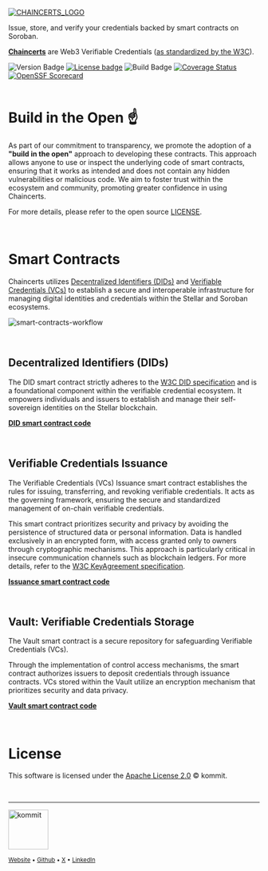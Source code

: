 [![CHAINCERTS_LOGO](https://github.com/kommitters/chaincerts-smart-contracts/assets/39246879/5c7c3c50-f435-43ad-87e5-dad223eaa12a)][chaincerts.co]

Issue, store, and verify your credentials backed by smart contracts on Soroban.

**[Chaincerts](https://chaincerts.co/)** are Web3 Verifiable Credentials ([as standardized by the W3C][w3c-vcs-spec]).

![Version Badge](https://img.shields.io/github/v/release/kommitters/chaincerts-smart-contracts?style=for-the-badge)
[![License badge](https://img.shields.io/github/license/kommitters/chaincerts-smart-contracts?style=for-the-badge)](https://github.com/kommitters/chaincerts-smart-contracts/blob/main/LICENSE)
![Build Badge](https://img.shields.io/github/actions/workflow/status/kommitters/chaincerts-smart-contracts/ci.yml?branch=main&style=for-the-badge)
[![Coverage Status](https://img.shields.io/coveralls/github/kommitters/chaincerts-smart-contracts?style=for-the-badge)](https://coveralls.io/github/kommitters/chaincerts-smart-contracts)
[![OpenSSF Scorecard](https://img.shields.io/ossf-scorecard/github.com/kommitters/chaincerts-smart-contracts?label=openssf%20scorecard&style=for-the-badge)](https://api.securityscorecards.dev/projects/github.com/kommitters/chaincerts-smart-contracts)
<br/>
<br/>

# Build in the Open ☝️
As part of our commitment to transparency, we promote the adoption of a **"build in the open"** approach to developing these contracts. This approach allows anyone to use or inspect the underlying code of smart contracts, ensuring that it works as intended and does not contain any hidden vulnerabilities or malicious code. We aim to foster trust within the ecosystem and community, promoting greater confidence in using Chaincerts.

For more details, please refer to the open source [LICENSE][license].

<br/>

# Smart Contracts
Chaincerts utilizes [Decentralized Identifiers (DIDs)][w3c-did-core-spec] and [Verifiable Credentials (VCs)][w3c-vcs-spec] to establish a secure and interoperable infrastructure for managing digital identities and credentials within the Stellar and Soroban ecosystems.
<br/>

![smart-contracts-workflow](https://github.com/kommitters/chaincerts-smart-contracts/assets/1649973/230a708b-7270-4f0c-bf91-53b397a8771a)

<br/>

## Decentralized Identifiers (DIDs)
The DID smart contract strictly adheres to the [W3C DID specification][w3c-did-core-spec] and is a foundational component within the verifiable credential ecosystem. It empowers individuals and issuers to establish and manage their self-sovereign identities on the Stellar blockchain.

[**DID smart contract code**][did-repo]

<br/>

## Verifiable Credentials Issuance
The Verifiable Credentials (VCs) Issuance smart contract establishes the rules for issuing, transferring, and revoking verifiable credentials. It acts as the governing framework, ensuring the secure and standardized management of on-chain verifiable credentials.

This smart contract prioritizes security and privacy by avoiding the persistence of structured data or personal information. Data is handled exclusively in an encrypted form, with access granted only to owners through cryptographic mechanisms. This approach is particularly critical in insecure communication channels such as blockchain ledgers. For more details, refer to the [W3C KeyAgreement specification](https://www.w3.org/TR/did-core/#dfn-keyagreement).

[**Issuance smart contract code**][vcs-issuance-repo]

<br/>

## Vault: Verifiable Credentials Storage
The Vault smart contract is a secure repository for safeguarding Verifiable Credentials (VCs).

Through the implementation of control access mechanisms, the smart contract authorizes issuers to deposit credentials through issuance contracts. VCs stored within the Vault utilize an encryption mechanism that prioritizes security and data privacy.

[**Vault smart contract code**][vcs-storage-repo]

<br/>

# License
This software is licensed under the [Apache License 2.0][license] © kommit.

<br/>

<hr/>

[<img src="https://github.com/kommitters/chaincerts-smart-contracts/assets/1649973/d60d775f-166b-4968-89b6-8be847993f8c" width="80px" alt="kommit"/>](https://kommit.co)

<sub>

[Website][kommit-website] •
[Github][kommit-github] •
[X][kommit-x] •
[LinkedIn][kommit-linkedin]

</sub>

[chaincerts.co]: https://chaincerts.co
[soroban-setup]: https://soroban.stellar.org/docs/getting-started/setup
[license]: https://github.com/kommitters/chaincerts-smart-contracts/blob/main/LICENSE
[coc]: https://github.com/kommitters/chaincerts-smart-contracts/blob/main/CODE_OF_CONDUCT.md
[changelog]: https://github.com/kommitters/chaincerts-smart-contracts/blob/main/CHANGELOG.md
[contributing]: https://github.com/kommitters/chaincerts-smart-contracts/blob/main/CONTRIBUTING.md
[w3c-did-core-spec]: https://www.w3.org/TR/did-core/
[w3c-vcs-spec]:https://www.w3.org/TR/vc-data-model
[did-repo]: https://github.com/kommitters/soroban-did-contract
[vcs-issuance-repo]: https://github.com/kommitters/chaincerts-smart-contracts/tree/main/vc_issuance_contract
[vcs-storage-repo]: https://github.com/kommitters/chaincerts-smart-contracts/tree/main/vault_contract
[kommit-website]: https://kommit.co
[kommit-github]: https://github.com/kommitters
[kommit-x]: https://twitter.com/kommitco
[kommit-linkedin]: https://www.linkedin.com/company/kommit-co
